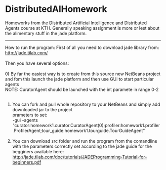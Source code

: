 DistributedAIHomework
======================

Homeworks from the Distributed Artificial Intelligence and Distributed Agents course at KTH. Generally speaking assignment is more or lest about the alimentary stuff in the jade platform.

------------------------------------------------------------------------
How to run the program:
First of all you need to download jade library from:
http://jade.tilab.com/
<br><br>
Then you have several options:<br><br>
0) By far the easiest way is to create from this source new NetBeans project and fom this launch the jade platform and then use GUI to start particular agents<br>
NOTE: CuratorAgent should be launched with the int paramete in range 0-2<br><br>
1) You can fork and pull whole repository to your NetBeans and simply add downloaded jar to the project<br>
prameters to set:<br>
-gui -agents "curator:homework1.curator.CuratorAgent(0);profiler:homework1.profiler.ProfilerAgent;tour_guide:homework1.tourguide.TourGuideAgent"<br><br>
2) You can download src folder and run the program from the comandline with the parameters correctly set according to the jade guide for the begginers available here: http://jade.tilab.com/doc/tutorials/JADEProgramming-Tutorial-for-beginners.pdf
